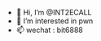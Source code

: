 - 👋 Hi, I’m @INT2ECALL
- 👀 I’m interested in pwn
- 📫 wechat : bit6888

<!---
INT2ECALL/INT2ECALL is a ✨ special ✨ repository because its `README.md` (this file) appears on your GitHub profile.
You can click the Preview link to take a look at your changes.
--->
